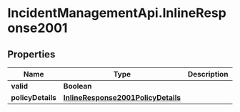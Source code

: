 # IncidentManagementApi.InlineResponse2001

## Properties
Name | Type | Description | Notes
------------ | ------------- | ------------- | -------------
**valid** | **Boolean** |  | [optional] 
**policyDetails** | [**InlineResponse2001PolicyDetails**](InlineResponse2001PolicyDetails.md) |  | [optional] 
